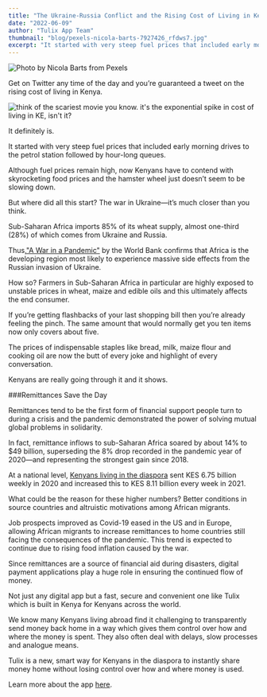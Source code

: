```yaml
---
title: "The Ukraine-Russia Conflict and the Rising Cost of Living in Kenya"
date: "2022-06-09"
author: "Tulix App Team"
thumbnail: "blog/pexels-nicola-barts-7927426_rfdws7.jpg"
excerpt: "It started with very steep fuel prices that included early morning drives to the petrol station followed by hour-long queues. Although fuel prices remain high, now Kenyans have to contend with skyrocketing food prices and the hamster wheel just doesn’t seem to be slowing down."
---
```


![Photo by Nicola Barts from Pexels](https://res.cloudinary.com/tulix/image/upload/w_717,h_537,c_fill,g_faces/v1654760001/blog/pexels-nicola-barts-7927426_rfdws7.jpg)

Get on Twitter any time of the day and you’re guaranteed a tweet on the rising cost of living in Kenya.

![think of the scariest movie you know. it's the exponential spike in cost of living in KE, isn't it?](https://res.cloudinary.com/tulix/image/upload/w_717,c_fill/v1654760357/blog/Rising-Cost-Of-Living-Tweet_ezlx1u.png)

<!-- [Link to Tweet](https://twitter.com/TheMaxyNe/status/1534131902663254016) -->

It definitely is.

It started with very steep fuel prices that included early morning drives to the petrol station followed by hour-long queues.

Although fuel prices remain high, now Kenyans have to contend with skyrocketing food prices and the hamster wheel just doesn’t seem to be slowing down.

But where did all this start? The war in Ukraine—it’s much closer than you think.

Sub-Saharan Africa imports 85% of its wheat supply, almost one-third (28%) of which comes from Ukraine and Russia.

Thus,["A War in a Pandemic"](https://www.knomad.org/publication/migration-and-development-brief-36 "World Bank Report - A War in a Pandemic") by the World Bank confirms that Africa is the developing region most likely to experience massive side effects from the Russian invasion of Ukraine.

How so? Farmers in Sub-Saharan Africa in particular are highly exposed to unstable prices in wheat, maize and edible oils and this ultimately affects the end consumer.

If you’re getting flashbacks of your last shopping bill then you’re already feeling the pinch. The same amount that would normally get you ten items now only covers about five.

The prices of indispensable staples like bread, milk, maize flour and cooking oil are now the butt of every joke and highlight of every conversation.

Kenyans are really going through it and it shows.

###Remittances Save the Day

Remittances tend to be the first form of financial support people turn to during a crisis and the pandemic demonstrated the power of solving mutual global problems in solidarity.

In fact, remittance inflows to sub-Saharan Africa soared by about 14% to $49 billion, superseding the 8% drop recorded in the pandemic year of 2020—and representing the strongest gain since 2018.

At a national level, [Kenyans living in the diaspora](https://www.tulix.app/blog/not-superheroes-just-ordinary-people-president-uhuru-praises-kenya-s-diaspora-on-labour-day "Tulix Blog On Kenya's Diaspora") sent KES 6.75 billion weekly in 2020 and increased this to KES 8.11 billion every week in 2021.

What could be the reason for these higher numbers? Better conditions in source countries and altruistic motivations among African migrants.

Job prospects improved as Covid-19 eased in the US and in Europe, allowing African migrants to increase remittances to home countries still facing the consequences of the pandemic. This trend is expected to continue due to rising food inflation caused by the war.

Since remittances are a source of financial aid during disasters, digital payment applications play a huge role in ensuring the continued flow of money.

Not just any digital app but a fast, secure and convenient one like Tulix which is built in Kenya for Kenyans across the world.

We know many Kenyans living abroad find it challenging to transparently send money back home in a way which gives them control over how and where the money is spent. They also often deal with delays, slow processes and analogue means.

Tulix is a new, smart way for Kenyans in the diaspora to instantly share money home without losing control over how and where money is used.

Learn more about the app [here](https://www.tulix.app "Tulix Home Page").

